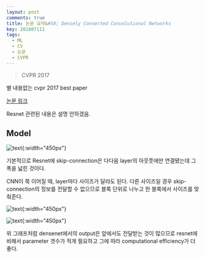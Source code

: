```yaml
---
layout: post
comments: true
title: 논문 요약&#58; Densely Connected Convolutional Networks
key: 201807111
tags:
  - ML
  - CV
  - 논문
  - CVPR
---
```


> CVPR 2017

별 내용없는 cvpr 2017 best paper

<!--more-->

[논문 링크](https://arxiv.org/pdf/1608.06993.pdf)

Resnet 관련된 내용은 설명 안하겠음.

## Model

![text](https://raw.githubusercontent.com/q0115643/my_blog/master/assets/images/paper-summary/Huang-CVPR2017/1.png){:width="450px"}

기본적으로 Resnet에 skip-connection은 다다음 layer의 아웃풋에만 연결됐는데 그 폭을 넓힌 것이다.

CNN이 쭉 이어질 때, layer마다 사이즈가 달라도 된다. 다른 사이즈일 경우 skip-connection의 정보를 전달할 수 없으므로 블록 단위로 나누고 한 블록에서 사이즈를 맞춰준다.

![text](https://raw.githubusercontent.com/q0115643/my_blog/master/assets/images/paper-summary/Huang-CVPR2017/2.png){:width="450px"}

![text](https://raw.githubusercontent.com/q0115643/my_blog/master/assets/images/paper-summary/Huang-CVPR2017/3.png){:width="450px"}

위 그래프처럼 densenet에서의 output은 앞에서도 전달받는 것이 많으므로 resnet에 비해서 parameter 갯수가 적게 필요하고 그에 따라 computational efficiency가 더 좋다.














